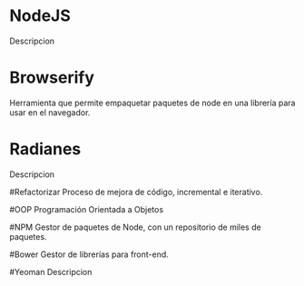 # NodeJS
Descripcion

# Browserify
Herramienta que permite empaquetar paquetes de node en una librería para usar en el navegador.

# Radianes
Descripcion

#Refactorizar
Proceso de mejora de código, incremental e iterativo.

#OOP
Programación Orientada a Objetos

#NPM
Gestor de paquetes de Node, con un repositorio de miles de paquetes.

#Bower
Gestor de librerías para front-end. 

#Yeoman
Descripcion
